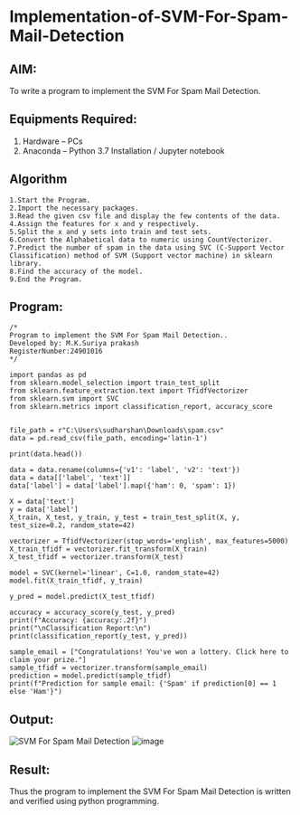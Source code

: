 # Implementation-of-SVM-For-Spam-Mail-Detection

## AIM:
To write a program to implement the SVM For Spam Mail Detection.

## Equipments Required:
1. Hardware – PCs
2. Anaconda – Python 3.7 Installation / Jupyter notebook

## Algorithm
```
1.Start the Program.
2.Import the necessary packages.
3.Read the given csv file and display the few contents of the data.
4.Assign the features for x and y respectively.
5.Split the x and y sets into train and test sets.
6.Convert the Alphabetical data to numeric using CountVectorizer.
7.Predict the number of spam in the data using SVC (C-Support Vector Classification) method of SVM (Support vector machine) in sklearn library.
8.Find the accuracy of the model.
9.End the Program.
```
## Program:
```
/*
Program to implement the SVM For Spam Mail Detection..
Developed by: M.K.Suriya prakash
RegisterNumber:24901016  
*/

import pandas as pd
from sklearn.model_selection import train_test_split
from sklearn.feature_extraction.text import TfidfVectorizer
from sklearn.svm import SVC
from sklearn.metrics import classification_report, accuracy_score


file_path = r"C:\Users\sudharshan\Downloads\spam.csv"
data = pd.read_csv(file_path, encoding='latin-1')

print(data.head())

data = data.rename(columns={'v1': 'label', 'v2': 'text'})
data = data[['label', 'text']]  
data['label'] = data['label'].map({'ham': 0, 'spam': 1})  

X = data['text']
y = data['label']
X_train, X_test, y_train, y_test = train_test_split(X, y, test_size=0.2, random_state=42)

vectorizer = TfidfVectorizer(stop_words='english', max_features=5000)
X_train_tfidf = vectorizer.fit_transform(X_train)
X_test_tfidf = vectorizer.transform(X_test)

model = SVC(kernel='linear', C=1.0, random_state=42)
model.fit(X_train_tfidf, y_train)

y_pred = model.predict(X_test_tfidf)

accuracy = accuracy_score(y_test, y_pred)
print(f"Accuracy: {accuracy:.2f}")
print("\nClassification Report:\n")
print(classification_report(y_test, y_pred))

sample_email = ["Congratulations! You've won a lottery. Click here to claim your prize."]
sample_tfidf = vectorizer.transform(sample_email)
prediction = model.predict(sample_tfidf)
print(f"Prediction for sample email: {'Spam' if prediction[0] == 1 else 'Ham'}")
```

## Output:
![SVM For Spam Mail Detection](sam.png)
![image](https://github.com/user-attachments/assets/2bb955b0-2a86-438d-a3b9-b6ffb30601d8)



## Result:
Thus the program to implement the SVM For Spam Mail Detection is written and verified using python programming.
